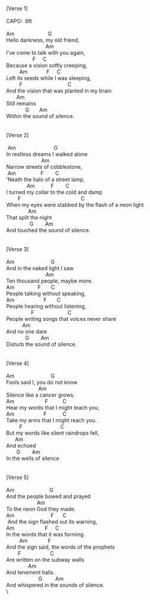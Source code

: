 \
[Verse&nbsp;1]\
\
CAPO:&nbsp;&nbsp;6ft\
\
Am&nbsp;&nbsp;&nbsp;&nbsp;&nbsp;&nbsp;&nbsp;&nbsp;&nbsp;&nbsp;&nbsp;&nbsp;&nbsp;&nbsp;&nbsp;&nbsp;&nbsp;&nbsp;&nbsp;&nbsp;&nbsp;&nbsp;&nbsp;G\
Hello&nbsp;darkness,&nbsp;my&nbsp;old&nbsp;friend,\
&nbsp;&nbsp;&nbsp;&nbsp;&nbsp;&nbsp;&nbsp;&nbsp;&nbsp;&nbsp;&nbsp;&nbsp;&nbsp;&nbsp;&nbsp;&nbsp;&nbsp;&nbsp;&nbsp;&nbsp;&nbsp;&nbsp;&nbsp;&nbsp;&nbsp;&nbsp;&nbsp;Am\
I've&nbsp;come&nbsp;to&nbsp;talk&nbsp;with&nbsp;you&nbsp;again,\
&nbsp;&nbsp;&nbsp;&nbsp;&nbsp;&nbsp;&nbsp;&nbsp;&nbsp;&nbsp;&nbsp;&nbsp;&nbsp;&nbsp;&nbsp;&nbsp;&nbsp;&nbsp;F&nbsp;&nbsp;&nbsp;&nbsp;&nbsp;C&nbsp;&nbsp;&nbsp;&nbsp;&nbsp;&nbsp;&nbsp;&nbsp;&nbsp;&nbsp;\
Because&nbsp;a&nbsp;vision&nbsp;softly&nbsp;creeping,\
&nbsp;&nbsp;&nbsp;&nbsp;&nbsp;&nbsp;&nbsp;&nbsp;&nbsp;Am&nbsp;&nbsp;&nbsp;&nbsp;&nbsp;&nbsp;&nbsp;&nbsp;&nbsp;&nbsp;&nbsp;&nbsp;&nbsp;F&nbsp;&nbsp;&nbsp;&nbsp;&nbsp;C&nbsp;&nbsp;&nbsp;&nbsp;&nbsp;&nbsp;&nbsp;&nbsp;&nbsp;&nbsp;&nbsp;&nbsp;&nbsp;&nbsp;&nbsp;&nbsp;&nbsp;&nbsp;\
Left&nbsp;its&nbsp;seeds&nbsp;while&nbsp;I&nbsp;was&nbsp;sleeping,\
&nbsp;&nbsp;&nbsp;&nbsp;&nbsp;&nbsp;&nbsp;&nbsp;&nbsp;F&nbsp;&nbsp;&nbsp;&nbsp;&nbsp;&nbsp;&nbsp;&nbsp;&nbsp;&nbsp;&nbsp;&nbsp;&nbsp;&nbsp;&nbsp;&nbsp;&nbsp;&nbsp;&nbsp;&nbsp;&nbsp;&nbsp;&nbsp;&nbsp;&nbsp;&nbsp;&nbsp;&nbsp;&nbsp;&nbsp;&nbsp;C&nbsp;&nbsp;&nbsp;&nbsp;\
And&nbsp;the&nbsp;vision&nbsp;that&nbsp;was&nbsp;planted&nbsp;in&nbsp;my&nbsp;brain\
&nbsp;&nbsp;&nbsp;&nbsp;&nbsp;&nbsp;&nbsp;Am&nbsp;&nbsp;&nbsp;&nbsp;&nbsp;&nbsp;&nbsp;\
Still&nbsp;remains\
&nbsp;&nbsp;&nbsp;&nbsp;&nbsp;&nbsp;&nbsp;&nbsp;&nbsp;&nbsp;&nbsp;&nbsp;&nbsp;G&nbsp;&nbsp;&nbsp;&nbsp;&nbsp;&nbsp;&nbsp;Am&nbsp;&nbsp;&nbsp;&nbsp;&nbsp;&nbsp;&nbsp;&nbsp;&nbsp;&nbsp;&nbsp;&nbsp;&nbsp;&nbsp;&nbsp;\
Within&nbsp;the&nbsp;sound&nbsp;of&nbsp;silence.\
\
\
[Verse&nbsp;2]\
\
&nbsp;Am&nbsp;&nbsp;&nbsp;&nbsp;&nbsp;&nbsp;&nbsp;&nbsp;&nbsp;&nbsp;&nbsp;&nbsp;&nbsp;&nbsp;&nbsp;&nbsp;&nbsp;&nbsp;&nbsp;&nbsp;&nbsp;&nbsp;&nbsp;&nbsp;&nbsp;&nbsp;G&nbsp;&nbsp;&nbsp;&nbsp;&nbsp;&nbsp;&nbsp;&nbsp;&nbsp;\
In&nbsp;restless&nbsp;dreams&nbsp;I&nbsp;walked&nbsp;alone\
&nbsp;&nbsp;&nbsp;&nbsp;&nbsp;&nbsp;&nbsp;&nbsp;&nbsp;&nbsp;&nbsp;&nbsp;&nbsp;&nbsp;&nbsp;&nbsp;&nbsp;&nbsp;&nbsp;&nbsp;&nbsp;&nbsp;&nbsp;&nbsp;Am\
Narrow&nbsp;streets&nbsp;of&nbsp;cobblestone,\
&nbsp;Am&nbsp;&nbsp;&nbsp;&nbsp;&nbsp;&nbsp;&nbsp;&nbsp;&nbsp;&nbsp;&nbsp;&nbsp;&nbsp;&nbsp;&nbsp;&nbsp;&nbsp;F&nbsp;&nbsp;&nbsp;&nbsp;&nbsp;&nbsp;&nbsp;&nbsp;C\
'Neath&nbsp;the&nbsp;halo&nbsp;of&nbsp;a&nbsp;street&nbsp;lamp,\
&nbsp;&nbsp;&nbsp;&nbsp;&nbsp;&nbsp;&nbsp;&nbsp;&nbsp;&nbsp;&nbsp;&nbsp;&nbsp;&nbsp;Am&nbsp;&nbsp;&nbsp;&nbsp;&nbsp;&nbsp;&nbsp;&nbsp;&nbsp;&nbsp;&nbsp;F&nbsp;&nbsp;&nbsp;&nbsp;&nbsp;&nbsp;&nbsp;&nbsp;C\
I&nbsp;turned&nbsp;my&nbsp;collar&nbsp;to&nbsp;the&nbsp;cold&nbsp;and&nbsp;damp\
&nbsp;&nbsp;&nbsp;&nbsp;&nbsp;&nbsp;&nbsp;&nbsp;F&nbsp;&nbsp;&nbsp;&nbsp;&nbsp;&nbsp;&nbsp;&nbsp;&nbsp;&nbsp;&nbsp;&nbsp;&nbsp;&nbsp;&nbsp;&nbsp;&nbsp;&nbsp;&nbsp;&nbsp;&nbsp;&nbsp;&nbsp;&nbsp;&nbsp;&nbsp;&nbsp;&nbsp;&nbsp;&nbsp;&nbsp;&nbsp;&nbsp;&nbsp;&nbsp;&nbsp;&nbsp;&nbsp;&nbsp;&nbsp;&nbsp;C&nbsp;&nbsp;&nbsp;&nbsp;&nbsp;\
When&nbsp;my&nbsp;eyes&nbsp;were&nbsp;stabbed&nbsp;by&nbsp;the&nbsp;flash&nbsp;of&nbsp;a&nbsp;neon&nbsp;light\
&nbsp;&nbsp;&nbsp;&nbsp;&nbsp;&nbsp;&nbsp;&nbsp;&nbsp;&nbsp;&nbsp;&nbsp;&nbsp;&nbsp;&nbsp;Am\
That&nbsp;split&nbsp;the&nbsp;night\
&nbsp;&nbsp;&nbsp;&nbsp;&nbsp;&nbsp;&nbsp;&nbsp;&nbsp;&nbsp;&nbsp;&nbsp;&nbsp;&nbsp;&nbsp;&nbsp;G&nbsp;&nbsp;&nbsp;&nbsp;&nbsp;&nbsp;&nbsp;&nbsp;Am\
And&nbsp;touched&nbsp;the&nbsp;sound&nbsp;of&nbsp;silence.\
\
\
[Verse&nbsp;3]\
\
Am&nbsp;&nbsp;&nbsp;&nbsp;&nbsp;&nbsp;&nbsp;&nbsp;&nbsp;&nbsp;&nbsp;&nbsp;&nbsp;&nbsp;&nbsp;&nbsp;&nbsp;&nbsp;&nbsp;&nbsp;&nbsp;&nbsp;&nbsp;&nbsp;&nbsp;G\
And&nbsp;in&nbsp;the&nbsp;naked&nbsp;light&nbsp;I&nbsp;saw\
&nbsp;&nbsp;&nbsp;&nbsp;&nbsp;&nbsp;&nbsp;&nbsp;&nbsp;&nbsp;&nbsp;&nbsp;&nbsp;&nbsp;&nbsp;&nbsp;&nbsp;&nbsp;&nbsp;&nbsp;&nbsp;&nbsp;&nbsp;&nbsp;&nbsp;&nbsp;&nbsp;Am\
Ten&nbsp;thousand&nbsp;people,&nbsp;maybe&nbsp;more.\
Am&nbsp;&nbsp;&nbsp;&nbsp;&nbsp;&nbsp;&nbsp;&nbsp;&nbsp;&nbsp;&nbsp;&nbsp;&nbsp;&nbsp;&nbsp;&nbsp;F&nbsp;&nbsp;&nbsp;&nbsp;&nbsp;&nbsp;&nbsp;C\
People&nbsp;talking&nbsp;without&nbsp;speaking,\
Am&nbsp;&nbsp;&nbsp;&nbsp;&nbsp;&nbsp;&nbsp;&nbsp;&nbsp;&nbsp;&nbsp;&nbsp;&nbsp;&nbsp;&nbsp;&nbsp;&nbsp;&nbsp;&nbsp;&nbsp;F&nbsp;&nbsp;&nbsp;&nbsp;&nbsp;&nbsp;&nbsp;C\
People&nbsp;hearing&nbsp;without&nbsp;listening,\
&nbsp;&nbsp;&nbsp;&nbsp;&nbsp;&nbsp;&nbsp;&nbsp;&nbsp;&nbsp;&nbsp;&nbsp;&nbsp;&nbsp;&nbsp;&nbsp;&nbsp;F&nbsp;&nbsp;&nbsp;&nbsp;&nbsp;&nbsp;&nbsp;&nbsp;&nbsp;&nbsp;&nbsp;&nbsp;&nbsp;&nbsp;&nbsp;&nbsp;&nbsp;&nbsp;&nbsp;&nbsp;&nbsp;&nbsp;&nbsp;C\
People&nbsp;writing&nbsp;songs&nbsp;that&nbsp;voices&nbsp;never&nbsp;share\
&nbsp;&nbsp;&nbsp;&nbsp;&nbsp;&nbsp;&nbsp;&nbsp;&nbsp;&nbsp;&nbsp;Am\
And&nbsp;no&nbsp;one&nbsp;dare\
&nbsp;&nbsp;&nbsp;&nbsp;&nbsp;&nbsp;&nbsp;&nbsp;&nbsp;&nbsp;&nbsp;&nbsp;&nbsp;G&nbsp;&nbsp;&nbsp;&nbsp;&nbsp;&nbsp;&nbsp;&nbsp;Am\
Disturb&nbsp;the&nbsp;sound&nbsp;of&nbsp;silence.\
\
\
[Verse&nbsp;4]\
\
Am&nbsp;&nbsp;&nbsp;&nbsp;&nbsp;&nbsp;&nbsp;&nbsp;&nbsp;&nbsp;&nbsp;&nbsp;&nbsp;&nbsp;&nbsp;&nbsp;&nbsp;&nbsp;&nbsp;&nbsp;&nbsp;&nbsp;&nbsp;&nbsp;&nbsp;G\
Fools&nbsp;said&nbsp;I,&nbsp;you&nbsp;do&nbsp;not&nbsp;know\
&nbsp;&nbsp;&nbsp;&nbsp;&nbsp;&nbsp;&nbsp;&nbsp;&nbsp;&nbsp;&nbsp;&nbsp;&nbsp;&nbsp;&nbsp;&nbsp;&nbsp;&nbsp;&nbsp;&nbsp;&nbsp;&nbsp;Am\
Silence&nbsp;like&nbsp;a&nbsp;cancer&nbsp;grows.\
Am&nbsp;&nbsp;&nbsp;&nbsp;&nbsp;&nbsp;&nbsp;&nbsp;&nbsp;&nbsp;&nbsp;&nbsp;&nbsp;&nbsp;&nbsp;&nbsp;&nbsp;&nbsp;&nbsp;&nbsp;&nbsp;F&nbsp;&nbsp;&nbsp;&nbsp;&nbsp;&nbsp;&nbsp;&nbsp;&nbsp;&nbsp;C\
Hear&nbsp;my&nbsp;words&nbsp;that&nbsp;I&nbsp;might&nbsp;teach&nbsp;you,\
Am&nbsp;&nbsp;&nbsp;&nbsp;&nbsp;&nbsp;&nbsp;&nbsp;&nbsp;&nbsp;&nbsp;&nbsp;&nbsp;&nbsp;&nbsp;&nbsp;&nbsp;&nbsp;&nbsp;&nbsp;F&nbsp;&nbsp;&nbsp;&nbsp;&nbsp;&nbsp;&nbsp;&nbsp;&nbsp;&nbsp;&nbsp;C\
Take&nbsp;my&nbsp;arms&nbsp;that&nbsp;I&nbsp;might&nbsp;reach&nbsp;you.\
&nbsp;&nbsp;&nbsp;&nbsp;&nbsp;&nbsp;&nbsp;&nbsp;&nbsp;F&nbsp;&nbsp;&nbsp;&nbsp;&nbsp;&nbsp;&nbsp;&nbsp;&nbsp;&nbsp;&nbsp;&nbsp;&nbsp;&nbsp;&nbsp;&nbsp;&nbsp;&nbsp;&nbsp;&nbsp;&nbsp;&nbsp;&nbsp;&nbsp;&nbsp;&nbsp;C\
But&nbsp;my&nbsp;words&nbsp;like&nbsp;silent&nbsp;raindrops&nbsp;fell,\
&nbsp;&nbsp;&nbsp;&nbsp;&nbsp;&nbsp;Am\
And&nbsp;echoed\
&nbsp;&nbsp;&nbsp;&nbsp;&nbsp;&nbsp;&nbsp;G&nbsp;&nbsp;&nbsp;&nbsp;&nbsp;&nbsp;&nbsp;&nbsp;Am\
In&nbsp;the&nbsp;wells&nbsp;of&nbsp;silence\
\
\
[Verse&nbsp;5]\
\
Am&nbsp;&nbsp;&nbsp;&nbsp;&nbsp;&nbsp;&nbsp;&nbsp;&nbsp;&nbsp;&nbsp;&nbsp;&nbsp;&nbsp;&nbsp;&nbsp;&nbsp;&nbsp;&nbsp;&nbsp;&nbsp;&nbsp;&nbsp;&nbsp;G\
And&nbsp;the&nbsp;people&nbsp;bowed&nbsp;and&nbsp;prayed\
&nbsp;&nbsp;&nbsp;&nbsp;&nbsp;&nbsp;&nbsp;&nbsp;&nbsp;&nbsp;&nbsp;&nbsp;&nbsp;&nbsp;&nbsp;&nbsp;&nbsp;&nbsp;&nbsp;&nbsp;&nbsp;Am\
To&nbsp;the&nbsp;neon&nbsp;God&nbsp;they&nbsp;made.\
Am&nbsp;&nbsp;&nbsp;&nbsp;&nbsp;&nbsp;&nbsp;&nbsp;&nbsp;&nbsp;&nbsp;&nbsp;&nbsp;&nbsp;&nbsp;&nbsp;&nbsp;&nbsp;&nbsp;&nbsp;&nbsp;&nbsp;&nbsp;&nbsp;&nbsp;F&nbsp;&nbsp;&nbsp;&nbsp;&nbsp;&nbsp;C\
&nbsp;And&nbsp;the&nbsp;sign&nbsp;flashed&nbsp;out&nbsp;its&nbsp;warning,\
Am&nbsp;&nbsp;&nbsp;&nbsp;&nbsp;&nbsp;&nbsp;&nbsp;&nbsp;&nbsp;&nbsp;&nbsp;&nbsp;&nbsp;&nbsp;&nbsp;&nbsp;&nbsp;&nbsp;&nbsp;&nbsp;F&nbsp;&nbsp;&nbsp;&nbsp;&nbsp;C\
In&nbsp;the&nbsp;words&nbsp;that&nbsp;it&nbsp;was&nbsp;forming.\
&nbsp;&nbsp;&nbsp;&nbsp;&nbsp;&nbsp;&nbsp;&nbsp;&nbsp;Am&nbsp;&nbsp;&nbsp;&nbsp;&nbsp;&nbsp;&nbsp;&nbsp;&nbsp;&nbsp;&nbsp;&nbsp;&nbsp;&nbsp;F\
And&nbsp;the&nbsp;sign&nbsp;said,&nbsp;the&nbsp;words&nbsp;of&nbsp;the&nbsp;prophets\
&nbsp;&nbsp;&nbsp;&nbsp;&nbsp;&nbsp;&nbsp;&nbsp;F&nbsp;&nbsp;&nbsp;&nbsp;&nbsp;&nbsp;&nbsp;&nbsp;&nbsp;&nbsp;&nbsp;&nbsp;&nbsp;&nbsp;&nbsp;&nbsp;&nbsp;&nbsp;&nbsp;&nbsp;C\
Are&nbsp;written&nbsp;on&nbsp;the&nbsp;subway&nbsp;walls\
&nbsp;&nbsp;&nbsp;&nbsp;&nbsp;&nbsp;&nbsp;&nbsp;&nbsp;&nbsp;&nbsp;&nbsp;&nbsp;&nbsp;&nbsp;Am\
And&nbsp;tenement&nbsp;halls.\
&nbsp;&nbsp;&nbsp;&nbsp;&nbsp;&nbsp;&nbsp;&nbsp;&nbsp;&nbsp;&nbsp;&nbsp;&nbsp;&nbsp;&nbsp;&nbsp;&nbsp;&nbsp;&nbsp;&nbsp;&nbsp;&nbsp;G&nbsp;&nbsp;&nbsp;&nbsp;&nbsp;&nbsp;&nbsp;&nbsp;&nbsp;Am&nbsp;&nbsp;&nbsp;&nbsp;&nbsp;&nbsp;\
And&nbsp;whispered&nbsp;in&nbsp;the&nbsp;sounds&nbsp;of&nbsp;silence.\
\
